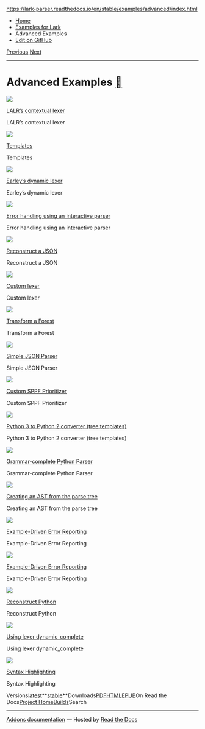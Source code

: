 https://lark-parser.readthedocs.io/en/stable/examples/advanced/index.html

- [Home](https://lark-parser.readthedocs.io/en/stable/index.html)
- [Examples for Lark](https://lark-parser.readthedocs.io/en/stable/examples/index.html)
- Advanced Examples
- [Edit on GitHub](https://github.com/lark-parser/lark/blob/acfe33d943a1310f3ca26145eb2896bc5c4955c9/docs/examples/advanced/index.rst)

[Previous](https://lark-parser.readthedocs.io/en/stable/examples/json_parser.html "Simple JSON Parser") [Next](https://lark-parser.readthedocs.io/en/stable/examples/advanced/conf_lalr.html "LALR’s contextual lexer")

* * *

# Advanced Examples [](https://lark-parser.readthedocs.io/en/stable/examples/advanced/index.html\#advanced-examples "Permalink to this heading")

![](https://lark-parser.readthedocs.io/en/stable/_images/sphx_glr_conf_lalr_thumb.png)

[LALR’s contextual lexer](https://lark-parser.readthedocs.io/en/stable/examples/advanced/conf_lalr.html#sphx-glr-examples-advanced-conf-lalr-py)

LALR’s contextual lexer

![](https://lark-parser.readthedocs.io/en/stable/_images/sphx_glr_templates_thumb.png)

[Templates](https://lark-parser.readthedocs.io/en/stable/examples/advanced/templates.html#sphx-glr-examples-advanced-templates-py)

Templates

![](https://lark-parser.readthedocs.io/en/stable/_images/sphx_glr_conf_earley_thumb.png)

[Earley’s dynamic lexer](https://lark-parser.readthedocs.io/en/stable/examples/advanced/conf_earley.html#sphx-glr-examples-advanced-conf-earley-py)

Earley’s dynamic lexer

![](https://lark-parser.readthedocs.io/en/stable/_images/sphx_glr_error_handling_thumb.png)

[Error handling using an interactive parser](https://lark-parser.readthedocs.io/en/stable/examples/advanced/error_handling.html#sphx-glr-examples-advanced-error-handling-py)

Error handling using an interactive parser

![](https://lark-parser.readthedocs.io/en/stable/_images/sphx_glr_reconstruct_json_thumb.png)

[Reconstruct a JSON](https://lark-parser.readthedocs.io/en/stable/examples/advanced/reconstruct_json.html#sphx-glr-examples-advanced-reconstruct-json-py)

Reconstruct a JSON

![](https://lark-parser.readthedocs.io/en/stable/_images/sphx_glr_custom_lexer_thumb.png)

[Custom lexer](https://lark-parser.readthedocs.io/en/stable/examples/advanced/custom_lexer.html#sphx-glr-examples-advanced-custom-lexer-py)

Custom lexer

![](https://lark-parser.readthedocs.io/en/stable/_images/sphx_glr_tree_forest_transformer_thumb.png)

[Transform a Forest](https://lark-parser.readthedocs.io/en/stable/examples/advanced/tree_forest_transformer.html#sphx-glr-examples-advanced-tree-forest-transformer-py)

Transform a Forest

![](https://lark-parser.readthedocs.io/en/stable/_images/sphx_glr__json_parser_thumb.png)

[Simple JSON Parser](https://lark-parser.readthedocs.io/en/stable/examples/advanced/_json_parser.html#sphx-glr-examples-advanced-json-parser-py)

Simple JSON Parser

![](https://lark-parser.readthedocs.io/en/stable/_images/sphx_glr_prioritizer_thumb.png)

[Custom SPPF Prioritizer](https://lark-parser.readthedocs.io/en/stable/examples/advanced/prioritizer.html#sphx-glr-examples-advanced-prioritizer-py)

Custom SPPF Prioritizer

![](https://lark-parser.readthedocs.io/en/stable/_images/sphx_glr_py3to2_thumb.png)

[Python 3 to Python 2 converter (tree templates)](https://lark-parser.readthedocs.io/en/stable/examples/advanced/py3to2.html#sphx-glr-examples-advanced-py3to2-py)

Python 3 to Python 2 converter (tree templates)

![](https://lark-parser.readthedocs.io/en/stable/_images/sphx_glr_python_parser_thumb.png)

[Grammar-complete Python Parser](https://lark-parser.readthedocs.io/en/stable/examples/advanced/python_parser.html#sphx-glr-examples-advanced-python-parser-py)

Grammar-complete Python Parser

![](https://lark-parser.readthedocs.io/en/stable/_images/sphx_glr_create_ast_thumb.png)

[Creating an AST from the parse tree](https://lark-parser.readthedocs.io/en/stable/examples/advanced/create_ast.html#sphx-glr-examples-advanced-create-ast-py)

Creating an AST from the parse tree

![](https://lark-parser.readthedocs.io/en/stable/_images/sphx_glr_error_reporting_earley_thumb.png)

[Example-Driven Error Reporting](https://lark-parser.readthedocs.io/en/stable/examples/advanced/error_reporting_earley.html#sphx-glr-examples-advanced-error-reporting-earley-py)

Example-Driven Error Reporting

![](https://lark-parser.readthedocs.io/en/stable/_images/sphx_glr_error_reporting_lalr_thumb.png)

[Example-Driven Error Reporting](https://lark-parser.readthedocs.io/en/stable/examples/advanced/error_reporting_lalr.html#sphx-glr-examples-advanced-error-reporting-lalr-py)

Example-Driven Error Reporting

![](https://lark-parser.readthedocs.io/en/stable/_images/sphx_glr_reconstruct_python_thumb.png)

[Reconstruct Python](https://lark-parser.readthedocs.io/en/stable/examples/advanced/reconstruct_python.html#sphx-glr-examples-advanced-reconstruct-python-py)

Reconstruct Python

![](https://lark-parser.readthedocs.io/en/stable/_images/sphx_glr_dynamic_complete_thumb.png)

[Using lexer dynamic\_complete](https://lark-parser.readthedocs.io/en/stable/examples/advanced/dynamic_complete.html#sphx-glr-examples-advanced-dynamic-complete-py)

Using lexer dynamic\_complete

![](https://lark-parser.readthedocs.io/en/stable/_images/sphx_glr_qscintilla_json_thumb.png)

[Syntax Highlighting](https://lark-parser.readthedocs.io/en/stable/examples/advanced/qscintilla_json.html#sphx-glr-examples-advanced-qscintilla-json-py)

Syntax Highlighting

Versions[latest](https://lark-parser.readthedocs.io/en/latest/examples/advanced/)**[stable](https://lark-parser.readthedocs.io/en/stable/examples/advanced/)**Downloads[PDF](https://lark-parser.readthedocs.io/_/downloads/en/stable/pdf/)[HTML](https://lark-parser.readthedocs.io/_/downloads/en/stable/htmlzip/)[EPUB](https://lark-parser.readthedocs.io/_/downloads/en/stable/epub/)On Read the Docs[Project Home](https://app.readthedocs.org/projects/lark-parser/?utm_source=lark-parser&utm_content=flyout)[Builds](https://app.readthedocs.org/projects/lark-parser/builds/?utm_source=lark-parser&utm_content=flyout)Search

* * *

[Addons documentation](https://docs.readthedocs.io/page/addons.html?utm_source=lark-parser&utm_content=flyout) ― Hosted by
[Read the Docs](https://about.readthedocs.com/?utm_source=lark-parser&utm_content=flyout)